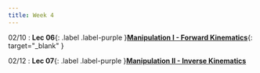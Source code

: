 ```yaml
---
title: Week 4
---
```

02/10
: **Lec 06**{: .label .label-purple }[**Manipulation I - Forward Kinematics**](/CSCI5551-Spr25/assets/slides/lec06_manipulation_1_fk_decision_making.pdf){: target="_blank" }

02/12
: **Lec 07**{: .label .label-purple }[**Manipulation II - Inverse Kinematics**](/CSCI5551-Spr25assets/slides/lec07_manipulation_2_ik_closedform.pdf)